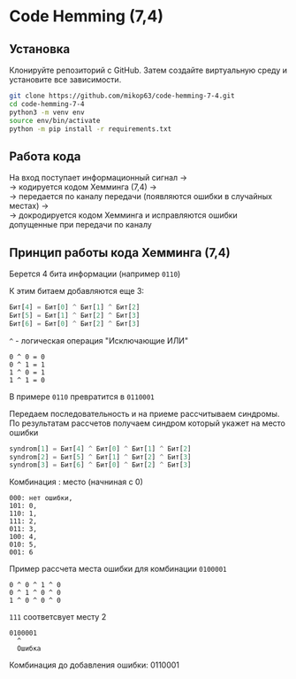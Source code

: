 # Code Hemming (7,4)

## Установка

Клонируйте репозиторий с GitHub. Затем создайте виртуальную среду и установите все зависимости.

```bash
git clone https://github.com/mikop63/code-hemming-7-4.git
cd code-hemming-7-4
python3 -m venv env
source env/bin/activate
python -m pip install -r requirements.txt
```

## Работа кода

На вход поступает информационный сигнал -> \
-> кодируется кодом Хемминга (7,4) -> \
-> передается по каналу передачи (появляются ошибки в случайных местах) -> \
-> докродируется кодом Хемминга и исправляются ошибки допущенные при передачи по каналу

## Принцип работы кода Хемминга (7,4)

Берется 4 бита информации (например `0110`)

К этим битаем добавляются еще 3:

```python
Бит[4] = Бит[0] ^ Бит[1] ^ Бит[2]
Бит[5] = Бит[1] ^ Бит[2] ^ Бит[3]
Бит[6] = Бит[0] ^ Бит[2] ^ Бит[3]
```

`^` - логическая операция "Исключающие ИЛИ"

```text
0 ^ 0 = 0
0 ^ 1 = 1
1 ^ 0 = 1
1 ^ 1 = 0 
```

В примере `0110` превратится в `0110001`

Передаем последовательность и на приеме рассчитываем синдромы. По результатам рассчетов получаем синдром
который укажет на место ошибки

```python
syndrom[1] = Бит[4] ^ Бит[0] ^ Бит[1] ^ Бит[2]
syndrom[2] = Бит[5] ^ Бит[1] ^ Бит[2] ^ Бит[3]
syndrom[3] = Бит[6] ^ Бит[0] ^ Бит[2] ^ Бит[3]
```

Комбинация : место (начниная с 0)

```text
000: нет ошибки,
101: 0,
110: 1,
111: 2,
011: 3,
100: 4,
010: 5,
001: 6
```

Пример рассчета места ошибки для комбинации `0100001`

```text
0 ^ 0 ^ 1 ^ 0
0 ^ 1 ^ 0 ^ 0
1 ^ 0 ^ 0 ^ 0
```

`111` соответсвует месту 2

```text
0100001
  ^
  Ошибка
```

Комбинация до добавления ошибки: 0110001
